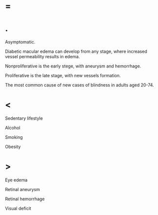 # =

# .

Asymptomatic.

Diabetic macular edema can develop from any stage, where increased vessel permeability results in edema.

Nonproliferative is the early stege, with aneurysm and hemorrhage.

Proliferative is the late stage, with new vessels formation.

The most common cause of new cases of blindness in adults aged 20-74.

# <

Sedentary lifestyle

Alcohol

Smoking

Obesity

# >

Eye edema

Retinal aneurysm

Retinal hemorrhage

Visual deficit

